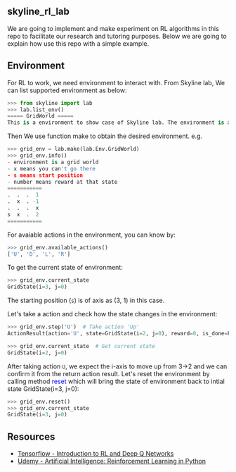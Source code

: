 ## skyline_rl_lab
We are going to implement and make experiment on RL algorithms in this repo to facilitate our research and tutoring purposes. Below we are going to explain how use this repo with a simple example.

## Environment
For RL to work, we need environment to interact with. From Skyline lab, We can list supported environment as below:
```python
>>> from skyline import lab
>>> lab.list_env()
===== GridWorld =====
This is a environment to show case of Skyline lab. The environment is a grid world where you can move up, down, right and leftif you don't encounter obstacle. When you obtain the reward (-1, 1, 2), the game is over. You can use env.info() to learn more.
```
Then We use function make to obtain the desired environment. e.g.
```python
>>> grid_env = lab.make(lab.Env.GridWorld)
>>> grid_env.info()
- environment is a grid world
- x means you can't go there
- s means start position
- number means reward at that state
===========
.  .  .  1
.  x  . -1
.  .  .  x
s  x  .  2
===========
```
For avaiable actions in the environment, you can know by:
```python
>>> grid_env.available_actions()
['U', 'D', 'L', 'R']
```
To get the current state of environment:
```python
>>> grid_env.current_state
GridState(i=3, j=0)
```
The starting position (`s`) is of axis as (3, 1) in this case.

Let's take a action and check how the state changes in the environment:
```python
>>> grid_env.step('U')  # Take action 'Up'
ActionResult(action='U', state=GridState(i=2, j=0), reward=0, is_done=False, is_truncated=False, info=None)

>>> grid_env.current_state  # Get current state
GridState(i=2, j=0)
```

After taking action `U`, we expect the i-axis to move up from 3->2 and we can confirm it from the return action result. Let's reset the environment by calling method <font color='blue'>reset</font> which will bring the state of environment back to intial state GridState(i=3, j=0):
```python
>>> grid_env.reset()
>>> grid_env.current_state
GridState(i=3, j=0)
```

## Resources
* [Tensorflow - Introduction to RL and Deep Q Networks](https://www.tensorflow.org/agents/tutorials/0_intro_rl)
* [Udemy - Artificial Intelligence: Reinforcement Learning in Python](https://www.udemy.com/course/artificial-intelligence-reinforcement-learning-in-python/)
